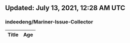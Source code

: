 ## Updated: July 13, 2021, 12:28 AM UTC


### indeedeng/Mariner-Issue-Collector
|**Title**|**Age**|
|:----|:----|